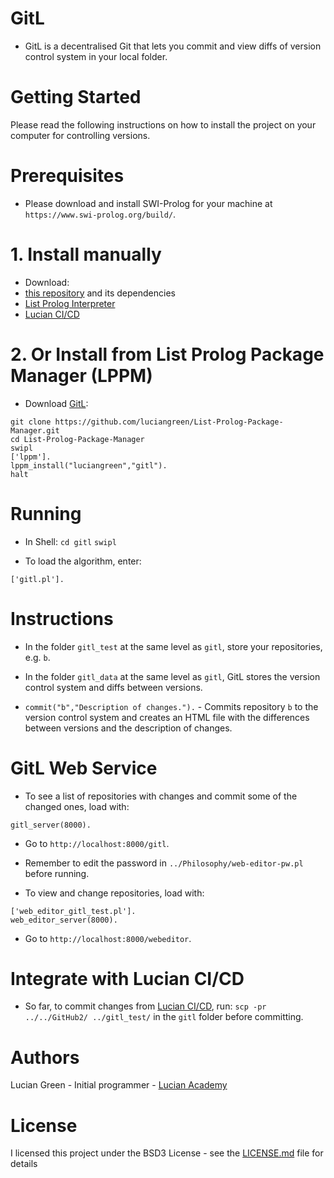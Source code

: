 # GitL

* GitL is a decentralised Git that lets you commit and view diffs of version control system in your local folder.

# Getting Started

Please read the following instructions on how to install the project on your computer for controlling versions.

# Prerequisites

* Please download and install SWI-Prolog for your machine at `https://www.swi-prolog.org/build/`.

# 1. Install manually

* Download:
* <a href="https://github.com/luciangreen/gitl">this repository</a> and its dependencies
* <a href="https://github.com/luciangreen/listprologinterpreter">List Prolog Interpreter</a>
* <a href="https://github.com/luciangreen/luciancicd">Lucian CI/CD</a>

# 2. Or Install from List Prolog Package Manager (LPPM)

* Download <a href="https://github.com/luciangreen/gitl">GitL</a>:

```
git clone https://github.com/luciangreen/List-Prolog-Package-Manager.git
cd List-Prolog-Package-Manager
swipl
['lppm'].
lppm_install("luciangreen","gitl").
halt
```

# Running

* In Shell:
`cd gitl`
`swipl`

* To load the algorithm, enter:
```
['gitl.pl'].
```

# Instructions

* In the folder `gitl_test` at the same level as `gitl`, store your repositories, e.g. `b`.
* In the folder `gitl_data` at the same level as `gitl`, GitL stores the version control system and diffs between versions.

* `commit("b","Description of changes.").` - Commits repository `b` to the version control system and creates an HTML file with the differences between versions and the description of changes.

# GitL Web Service

* To see a list of repositories with changes and commit some of the changed ones, load with:
```
gitl_server(8000).
```

* Go to `http://localhost:8000/gitl`.

* Remember to edit the password in `../Philosophy/web-editor-pw.pl` before running.

* To view and change repositories, load with:
```
['web_editor_gitl_test.pl'].
web_editor_server(8000).
```

* Go to `http://localhost:8000/webeditor`.

# Integrate with Lucian CI/CD

* So far, to commit changes from <a href="https://github.com/luciangreen/luciancicd">Lucian CI/CD</a>, run:
`scp -pr ../../GitHub2/ ../gitl_test/` in the `gitl` folder before committing.

# Authors

Lucian Green - Initial programmer - <a href="https://www.lucianacademy.com/">Lucian Academy</a>

# License

I licensed this project under the BSD3 License - see the <a href="LICENSE">LICENSE.md</a> file for details


